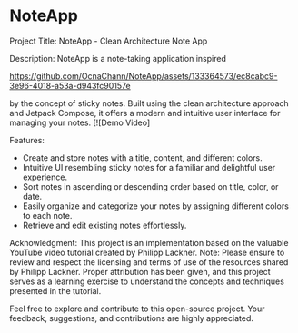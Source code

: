 # NoteApp
Project Title: NoteApp - Clean Architecture Note App

Description:
NoteApp is a note-taking application inspired 

https://github.com/OcnaChann/NoteApp/assets/133364573/ec8cabc9-3e96-4018-a53a-d943fc90157e

by the concept of sticky notes. Built using the clean architecture approach and Jetpack Compose, it offers a modern and intuitive user interface for managing your notes.
[![Demo Video]

Features:
- Create and store notes with a title, content, and different colors.
- Intuitive UI resembling sticky notes for a familiar and delightful user experience.
- Sort notes in ascending or descending order based on title, color, or date.
- Easily organize and categorize your notes by assigning different colors to each note.
- Retrieve and edit existing notes effortlessly.


Acknowledgment:
This project is an implementation based on the valuable YouTube video tutorial created by Philipp Lackner.
Note:
Please ensure to review and respect the licensing and terms of use of the resources shared by Philipp Lackner. Proper attribution has been given, and this project serves as a learning exercise to understand the concepts and techniques presented in the tutorial.

Feel free to explore and contribute to this open-source project. Your feedback, suggestions, and contributions are highly appreciated.


